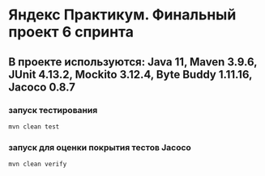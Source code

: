 # Яндекс Практикум. Финальный проект 6 спринта

## В проекте используются: Java 11, Maven 3.9.6, JUnit 4.13.2, Mockito 3.12.4, Byte Buddy 1.11.16, Jacoco 0.8.7

### запуск тестирования

```bash
mvn clean test
```

### запуск для оценки покрытия тестов Jacoco

```bash
mvn clean verify
```



